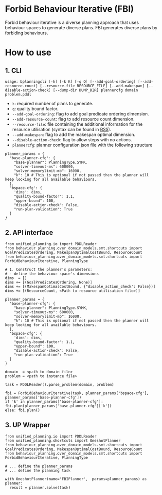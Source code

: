 # Forbid Behaviour Iterative (FBI)
Forbid behaviour iterative is a diverse planning approach that uses behaviour spaces to generate diverse plans. FBI generates diverse plans by forbiding behaviours.

# How to use
## 1. CLI
```
usage: bplanningcli [-h] [-k K] [-q Q] [--add-goal-ordering] [--add-resource-count] [--resource-file RESOURCE_FILE] [--add-makespan] [--disable-action-check] [--dump-dir DUMP_DIR] plannercfg domain problem.pddl
```

- `k`: required number of plans to generate.
- `q`: quality bound factor.
- `--add-goal-ordering`: flag to add goal predicate ordering dimension.
- `--add-resource-count`: flag to add resource count dimension.
- `--resource-file`: file containing the additional information for the resource utilisation (syntax can be found in [BSS](https://github.com/MFaisalZaki/pySMTBehaviourPlanning/blob/main/docs/BSS.md)).
- `--add-makespan`: flag to add the makespan optimal dimension.
- `--disable-action-check`: flag to allow steps with no actions.
- `plannercfg`: planner configuration json file with the following structure
```
planner_params = {
  'base-planner-cfg': {
    "base-planner": PlanningType.SYMK,
    "solver-timeout-ms": 600000,
    "solver-memorylimit-mb": 16000,
    "k": 10 # This is optional if not passed then the planner will keep looking for all available behaviours.
  },
  'bspace-cfg': {
    'dims': dims,
    "quality-bound-factor": 1.1,
    "upper-bound": 100,
    "disable-action-check": False,
    "run-plan-validation": True
  }
}
```

## 2. API interface
```
from unified_planning.io import PDDLReader
from behaviour_planning.over_domain_models.smt.shortcuts import GoalPredicatesOrdering, MakespanOptimalCostBound, ResourceCount
from behaviour_planning.over_domain_models.smt.shortcuts import ForbidBehaviourIterative, PlanningType

# 1. Construct the planner's parameters:
# - define the behaviour space's dimensions 
dims  = []
dims += [(GoalPredicatesOrdering, None)]
dims += [(MakespanOptimalCostBound, {"disable_action_check": False})]
dims += [(ResourceCount, <Path to resource utilisation file>)]

planner_params = {
  'base-planner-cfg': {
    "base-planner": PlanningType.SYMK,
    "solver-timeout-ms": 600000,
    "solver-memorylimit-mb": 16000,
    "k": 10 # This is optional if not passed then the planner will keep looking for all available behaviours.
  },
  'bspace-cfg': {
    'dims': dims,
    "quality-bound-factor": 1.1,
    "upper-bound": 100,
    "disable-action-check": False,
    "run-plan-validation": True
  }
}

domain  = <path to domain file>
problem = <path to instance file>

task = PDDLReader().parse_problem(domain, problem)

fbi = ForbidBehaviourIterative(task, planner_params['bspace-cfg'], planner_params['base-planner-cfg'])
if 'k' in planner_params['base-planner-cfg']: fbi.plan(planner_params['base-planner-cfg']['k'])
else: fbi.plan()

```

## 3. UP Wrapper
```
from unified_planning.io import PDDLReader
from unified_planning.shortcuts import OneshotPlanner
from behaviour_planning.over_domain_models.smt.shortcuts import GoalPredicatesOrdering, MakespanOptimalCostBound, ResourceCount
from behaviour_planning.over_domain_models.smt.shortcuts import ForbidBehaviourIterative, PlanningType

# ... define the planner_params
# ... define the planning task

with OneshotPlanner(name='FBIPlanner',  params=planner_params) as planner:
  result = planner.solve(task)

```
